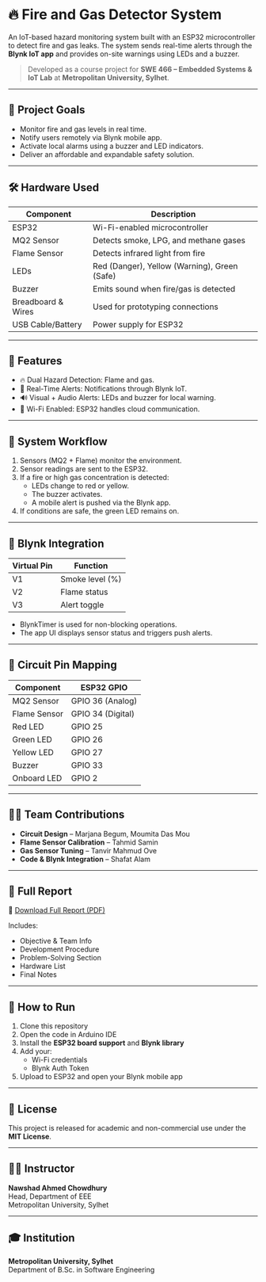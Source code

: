 # 🔥 Fire and Gas Detector System

An IoT-based hazard monitoring system built with an ESP32 microcontroller to detect fire and gas leaks. The system sends real-time alerts through the **Blynk IoT app** and provides on-site warnings using LEDs and a buzzer.

> Developed as a course project for **SWE 466 – Embedded Systems & IoT Lab** at **Metropolitan University, Sylhet**.

---

## 📌 Project Goals

- Monitor fire and gas levels in real time.
- Notify users remotely via Blynk mobile app.
- Activate local alarms using a buzzer and LED indicators.
- Deliver an affordable and expandable safety solution.

---

## 🛠️ Hardware Used

| Component         | Description                            |
|------------------|----------------------------------------|
| ESP32            | Wi-Fi-enabled microcontroller          |
| MQ2 Sensor       | Detects smoke, LPG, and methane gases  |
| Flame Sensor     | Detects infrared light from fire       |
| LEDs             | Red (Danger), Yellow (Warning), Green (Safe) |
| Buzzer           | Emits sound when fire/gas is detected  |
| Breadboard & Wires | Used for prototyping connections      |
| USB Cable/Battery| Power supply for ESP32                 |

---

## 🧠 Features

- 🔥 Dual Hazard Detection: Flame and gas.
- 📲 Real-Time Alerts: Notifications through Blynk IoT.
- 🔊 Visual + Audio Alerts: LEDs and buzzer for local warning.
- 📶 Wi-Fi Enabled: ESP32 handles cloud communication.

---

## 🧪 System Workflow

1. Sensors (MQ2 + Flame) monitor the environment.
2. Sensor readings are sent to the ESP32.
3. If a fire or high gas concentration is detected:
   - LEDs change to red or yellow.
   - The buzzer activates.
   - A mobile alert is pushed via the Blynk app.
4. If conditions are safe, the green LED remains on.

---

## 📲 Blynk Integration

| Virtual Pin | Function         |
|-------------|------------------|
| V1          | Smoke level (%)  |
| V2          | Flame status     |
| V3          | Alert toggle     |

- BlynkTimer is used for non-blocking operations.
- The app UI displays sensor status and triggers push alerts.

---

## 🧩 Circuit Pin Mapping

| Component        | ESP32 GPIO |
|------------------|------------|
| MQ2 Sensor       | GPIO 36 (Analog) |
| Flame Sensor     | GPIO 34 (Digital) |
| Red LED          | GPIO 25     |
| Green LED        | GPIO 26     |
| Yellow LED       | GPIO 27     |
| Buzzer           | GPIO 33     |
| Onboard LED      | GPIO 2      |

---

## 🧑‍💻 Team Contributions

- **Circuit Design** – Marjana Begum, Moumita Das Mou  
- **Flame Sensor Calibration** – Tahmid Samin  
- **Gas Sensor Tuning** – Tanvir Mahmud Ove  
- **Code & Blynk Integration** – Shafat Alam

---

## 📄 Full Report

📘 [Download Full Report (PDF)](link-to-pdf-report)

Includes:
- Objective & Team Info
- Development Procedure
- Problem-Solving Section
- Hardware List
- Final Notes

---

## 📎 How to Run

1. Clone this repository
2. Open the code in Arduino IDE
3. Install the **ESP32 board support** and **Blynk library**
4. Add your:
   - Wi-Fi credentials
   - Blynk Auth Token
5. Upload to ESP32 and open your Blynk mobile app

---

## 📜 License

This project is released for academic and non-commercial use under the **MIT License**.

---

## 👨‍🏫 Instructor

**Nawshad Ahmed Chowdhury**  
Head, Department of EEE  
Metropolitan University, Sylhet

---

## 🎓 Institution

**Metropolitan University, Sylhet**  
Department of B.Sc. in Software Engineering  
